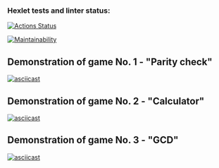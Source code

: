 ### Hexlet tests and linter status:
[![Actions Status](https://github.com/Flamulus/python-project-49/actions/workflows/hexlet-check.yml/badge.svg)](https://github.com/Flamulus/python-project-49/actions)

[![Maintainability](https://api.codeclimate.com/v1/badges/29763a990d5da67f8f7e/maintainability)](https://codeclimate.com/github/Flamulus/python-project-49/maintainability)


## Demonstration of game No. 1 - "Parity check"

[![asciicast](https://asciinema.org/a/Q5zISMSST9WA5liiPaQcKiFdv.svg)](https://asciinema.org/a/Q5zISMSST9WA5liiPaQcKiFdv)


## Demonstration of game No. 2 - "Calculator"

[![asciicast](https://asciinema.org/a/bjH95yQ8pr2YDucI0JGT8fPxy.svg)](https://asciinema.org/a/bjH95yQ8pr2YDucI0JGT8fPxy)

## Demonstration of game No. 3 - "GCD"

[![asciicast](https://asciinema.org/a/zfn1UZ7biJpzld8eGq4Df7lMJ.svg)](https://asciinema.org/a/zfn1UZ7biJpzld8eGq4Df7lMJ)